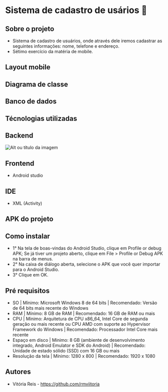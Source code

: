 # Sistema de cadastro de usários 👤

## Sobre o projeto
- Sistema de cadastro de usuários, onde através dele iremos cadastrar as seguintes informações: nome, telefone e endereço.
- Sétimo exercício da matéria de mobile.
## Layout mobile
## Diagrama de classe
## Banco de dados
## Técnologias utilizadas
## Backend
![Alt ou título da imagem](https://img.shields.io/badge/Java-ED8B00?style=for-the-badge&logo=openjdk&logoColor=white)
## Frontend
- Android studio
## IDE
- XML (Activity)
## APK do projeto
## Como instalar
- 1° Na tela de boas-vindas do Android Studio, clique em Profile or debug APK;
  Se já tiver um projeto aberto, clique em File > Profile or Debug APK na barra de menus.
- 2° Na caixa de diálogo aberta, selecione o APK que você quer importar para o Android Studio.
- 3° Clique em OK.
## Pré requisitos
- SO | Mínimo: Microsoft Windows 8 de 64 bits | Recomendado: Versão de 64 bits mais recente do Windows
- RAM | Mínimo: 8 GB de RAM | Recomendado: 16 GB de RAM ou mais
- CPU | Mínimo: Arquitetura de CPU x86_64, Intel Core de segunda geração ou mais recente ou CPU AMD com suporte ao Hypervisor Framework do Windows | Recomendado: Processador Intel Core mais recente
- Espaço em disco | Mínimo: 8 GB (ambiente de desenvolvimento integrado, Android Emulator e SDK do Android) | Recomendado: Unidade de estado sólido (SSD) com 16 GB ou mais
- Resolução da tela | Mínimo: 1280 x 800 | Recomendado: 1920 x 1080
## Autores
- Vitória Reis - https://github.com/rmviitoria
